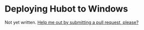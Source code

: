 # Deploying Hubot to Windows

Not yet written. [Help me out by submitting a pull request, please?](https://github.com/github/hubot/pull/new/master)

